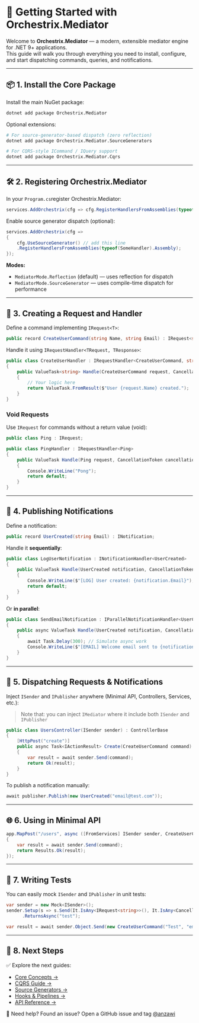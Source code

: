 # 🏁 Getting Started with Orchestrix.Mediator

Welcome to **Orchestrix.Mediator** — a modern, extensible mediator engine for .NET 9+ applications.  
This guide will walk you through everything you need to install, configure, and start dispatching commands, queries, and notifications.

---

## 📦 1. Install the Core Package

Install the main NuGet package:

```bash
dotnet add package Orchestrix.Mediator
```

Optional extensions:

```bash
# For source-generator-based dispatch (zero reflection)
dotnet add package Orchestrix.Mediator.SourceGenerators

# For CQRS-style ICommand / IQuery support
dotnet add package Orchestrix.Mediator.Cqrs
```

---

## 🛠 2. Registering Orchestrix.Mediator

In your `Program.cs`register Orchestrix.Mediator:

```csharp
services.AddOrchestrix(cfg => cfg.RegisterHandlersFromAssemblies(typeof(SomeHandler).Assembly));
```

Enable source generator dispatch (optional):

```csharp
services.AddOrchestrix(cfg => 
{
    cfg.UseSourceGenerator() // add this line
    .RegisterHandlersFromAssemblies(typeof(SomeHandler).Assembly);
});
```

**Modes:**

- `MediatorMode.Reflection` (default) — uses reflection for dispatch
- `MediatorMode.SourceGenerator` — uses compile-time dispatch for performance

---

## 🧾 3. Creating a Request and Handler

Define a command implementing `IRequest<T>`:

```csharp
public record CreateUserCommand(string Name, string Email) : IRequest<string>;
```

Handle it using `IRequestHandler<TRequest, TResponse>`:

```csharp
public class CreateUserHandler : IRequestHandler<CreateUserCommand, string>
{
    public ValueTask<string> Handle(CreateUserCommand request, CancellationToken cancellationToken)
    {
        // Your logic here
        return ValueTask.FromResult($"User {request.Name} created.");
    }
}
```

### Void Requests

Use `IRequest` for commands without a return value (void):

```csharp
public class Ping : IRequest;

public class PingHandler : IRequestHandler<Ping>
{
    public ValueTask Handle(Ping request, CancellationToken cancellationToken)
    {
        Console.WriteLine("Pong");
        return default;
    }
}
```

---

## 📢 4. Publishing Notifications

Define a notification:

```csharp
public record UserCreated(string Email) : INotification;
```

Handle it **sequentially**:

```csharp
public class LogUserNotification : INotificationHandler<UserCreated>
{
    public ValueTask Handle(UserCreated notification, CancellationToken cancellationToken)
    {
        Console.WriteLine($"[LOG] User created: {notification.Email}");
        return default;
    }
}
```

Or **in parallel**:

```csharp
public class SendEmailNotification : IParallelNotificationHandler<UserCreated>
{
    public async ValueTask Handle(UserCreated notification, CancellationToken cancellationToken)
    {
        await Task.Delay(300); // Simulate async work
        Console.WriteLine($"[EMAIL] Welcome email sent to {notification.Email}");
    }
}
```

---

## 🚚 5. Dispatching Requests & Notifications

Inject `ISender` and `IPublisher` anywhere (Minimal API, Controllers, Services, etc.):
> Note that: you can inject `IMediator` where it include both `ISender` and `IPublisher`

```csharp
public class UsersController(ISender sender) : ControllerBase
{
    [HttpPost("create")]
    public async Task<IActionResult> Create(CreateUserCommand command)
    {
        var result = await sender.Send(command);
        return Ok(result);
    }
}
```

To publish a notification manually:

```csharp
await publisher.Publish(new UserCreated("email@test.com"));
```

---

## 🌐 6. Using in Minimal API

```csharp
app.MapPost("/users", async ([FromServices] ISender sender, CreateUserCommand command) =>
{
    var result = await sender.Send(command);
    return Results.Ok(result);
});
```

---

## 🧪 7. Writing Tests

You can easily mock `ISender` and `IPublisher` in unit tests:

```csharp
var sender = new Mock<ISender>();
sender.Setup(s => s.Send(It.IsAny<IRequest<string>>(), It.IsAny<CancellationToken>()))
      .ReturnsAsync("test");

var result = await sender.Object.Send(new CreateUserCommand("Test", "email@test.com"));
```

---

## 🔁 8. Next Steps

✅ Explore the next guides:

- [Core Concepts →](./02-CoreConcepts.md)
- [CQRS Guide →](./03-CqrsGuide.md)
- [Source Generators →](./04-SourceGenerators.md)
- [Hooks & Pipelines →](./05-HooksAndPipelines.md)
- [API Reference →](./99-ApiReference.md)

💬 Need help? Found an issue? Open a GitHub issue and tag [@anzawi](https://github.com/anzawi)
